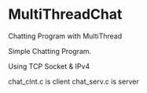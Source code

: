 MultiThreadChat
===============

Chatting Program with MultiThread

Simple Chatting Program.

Using TCP Socket & IPv4

chat_clnt.c	is client
chat_serv.c is server
